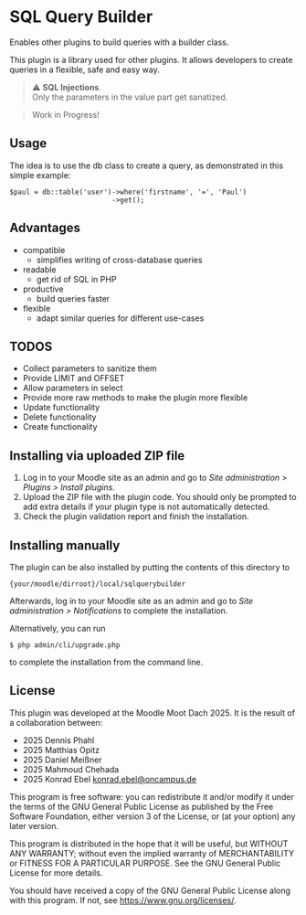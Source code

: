 # SQL Query Builder #
Enables other plugins to build queries with a builder class.

This plugin is a library used for other plugins. It allows developers
to create queries in a flexible, safe and easy way. 

> ⚠️ **SQL Injections**. <br>
> Only the parameters in the value part get sanatized.

> Work in Progress!

## Usage
The idea is to use the db class to create a query, as demonstrated in this simple example:
```
$paul = db::table('user')->where('firstname', '=', 'Paul')
                         ->get();
```

## Advantages
- compatible
  - simplifies writing of cross-database queries
- readable
  - get rid of SQL in PHP
- productive
  - build queries faster
- flexible
  - adapt similar queries for different use-cases

## TODOS
- Collect parameters to sanitize them
- Provide LIMIT and OFFSET
- Allow parameters in select
- Provide more raw methods to make the plugin more flexible
- Update functionality
- Delete functionality
- Create functionality

## Installing via uploaded ZIP file ##

1. Log in to your Moodle site as an admin and go to _Site administration >
   Plugins > Install plugins_.
2. Upload the ZIP file with the plugin code. You should only be prompted to add
   extra details if your plugin type is not automatically detected.
3. Check the plugin validation report and finish the installation.

## Installing manually ##

The plugin can be also installed by putting the contents of this directory to

    {your/moodle/dirroot}/local/sqlquerybuilder

Afterwards, log in to your Moodle site as an admin and go to _Site administration >
Notifications_ to complete the installation.

Alternatively, you can run

    $ php admin/cli/upgrade.php

to complete the installation from the command line.

## License ##
This plugin was developed at the Moodle Moot Dach 2025. It is the result of a collaboration between:
- 2025 Dennis Phahl
- 2025 Matthias Opitz
- 2025 Daniel Meißner
- 2025 Mahmoud Chehada
- 2025 Konrad Ebel <konrad.ebel@oncampus.de>

This program is free software: you can redistribute it and/or modify it under
the terms of the GNU General Public License as published by the Free Software
Foundation, either version 3 of the License, or (at your option) any later
version.

This program is distributed in the hope that it will be useful, but WITHOUT ANY
WARRANTY; without even the implied warranty of MERCHANTABILITY or FITNESS FOR A
PARTICULAR PURPOSE.  See the GNU General Public License for more details.

You should have received a copy of the GNU General Public License along with
this program.  If not, see <https://www.gnu.org/licenses/>.
